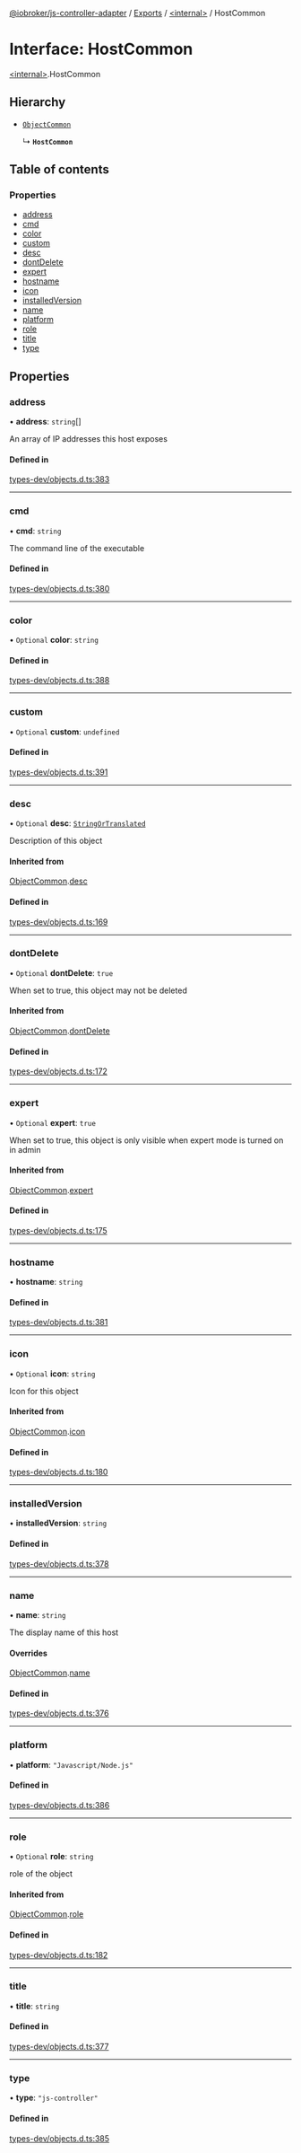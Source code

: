 [@iobroker/js-controller-adapter](../README.md) / [Exports](../modules.md) / [\<internal\>](../modules/internal_.md) / HostCommon

# Interface: HostCommon

[\<internal\>](../modules/internal_.md).HostCommon

## Hierarchy

- [`ObjectCommon`](internal_.ObjectCommon.md)

  ↳ **`HostCommon`**

## Table of contents

### Properties

- [address](internal_.HostCommon.md#address)
- [cmd](internal_.HostCommon.md#cmd)
- [color](internal_.HostCommon.md#color)
- [custom](internal_.HostCommon.md#custom)
- [desc](internal_.HostCommon.md#desc)
- [dontDelete](internal_.HostCommon.md#dontdelete)
- [expert](internal_.HostCommon.md#expert)
- [hostname](internal_.HostCommon.md#hostname)
- [icon](internal_.HostCommon.md#icon)
- [installedVersion](internal_.HostCommon.md#installedversion)
- [name](internal_.HostCommon.md#name)
- [platform](internal_.HostCommon.md#platform)
- [role](internal_.HostCommon.md#role)
- [title](internal_.HostCommon.md#title)
- [type](internal_.HostCommon.md#type)

## Properties

### address

• **address**: `string`[]

An array of IP addresses this host exposes

#### Defined in

[types-dev/objects.d.ts:383](https://github.com/ioBroker/ioBroker.js-controller/blob/ae4125d6/packages/types-dev/objects.d.ts#L383)

___

### cmd

• **cmd**: `string`

The command line of the executable

#### Defined in

[types-dev/objects.d.ts:380](https://github.com/ioBroker/ioBroker.js-controller/blob/ae4125d6/packages/types-dev/objects.d.ts#L380)

___

### color

• `Optional` **color**: `string`

#### Defined in

[types-dev/objects.d.ts:388](https://github.com/ioBroker/ioBroker.js-controller/blob/ae4125d6/packages/types-dev/objects.d.ts#L388)

___

### custom

• `Optional` **custom**: `undefined`

#### Defined in

[types-dev/objects.d.ts:391](https://github.com/ioBroker/ioBroker.js-controller/blob/ae4125d6/packages/types-dev/objects.d.ts#L391)

___

### desc

• `Optional` **desc**: [`StringOrTranslated`](../modules/internal_.md#stringortranslated)

Description of this object

#### Inherited from

[ObjectCommon](internal_.ObjectCommon.md).[desc](internal_.ObjectCommon.md#desc)

#### Defined in

[types-dev/objects.d.ts:169](https://github.com/ioBroker/ioBroker.js-controller/blob/ae4125d6/packages/types-dev/objects.d.ts#L169)

___

### dontDelete

• `Optional` **dontDelete**: ``true``

When set to true, this object may not be deleted

#### Inherited from

[ObjectCommon](internal_.ObjectCommon.md).[dontDelete](internal_.ObjectCommon.md#dontdelete)

#### Defined in

[types-dev/objects.d.ts:172](https://github.com/ioBroker/ioBroker.js-controller/blob/ae4125d6/packages/types-dev/objects.d.ts#L172)

___

### expert

• `Optional` **expert**: ``true``

When set to true, this object is only visible when expert mode is turned on in admin

#### Inherited from

[ObjectCommon](internal_.ObjectCommon.md).[expert](internal_.ObjectCommon.md#expert)

#### Defined in

[types-dev/objects.d.ts:175](https://github.com/ioBroker/ioBroker.js-controller/blob/ae4125d6/packages/types-dev/objects.d.ts#L175)

___

### hostname

• **hostname**: `string`

#### Defined in

[types-dev/objects.d.ts:381](https://github.com/ioBroker/ioBroker.js-controller/blob/ae4125d6/packages/types-dev/objects.d.ts#L381)

___

### icon

• `Optional` **icon**: `string`

Icon for this object

#### Inherited from

[ObjectCommon](internal_.ObjectCommon.md).[icon](internal_.ObjectCommon.md#icon)

#### Defined in

[types-dev/objects.d.ts:180](https://github.com/ioBroker/ioBroker.js-controller/blob/ae4125d6/packages/types-dev/objects.d.ts#L180)

___

### installedVersion

• **installedVersion**: `string`

#### Defined in

[types-dev/objects.d.ts:378](https://github.com/ioBroker/ioBroker.js-controller/blob/ae4125d6/packages/types-dev/objects.d.ts#L378)

___

### name

• **name**: `string`

The display name of this host

#### Overrides

[ObjectCommon](internal_.ObjectCommon.md).[name](internal_.ObjectCommon.md#name)

#### Defined in

[types-dev/objects.d.ts:376](https://github.com/ioBroker/ioBroker.js-controller/blob/ae4125d6/packages/types-dev/objects.d.ts#L376)

___

### platform

• **platform**: ``"Javascript/Node.js"``

#### Defined in

[types-dev/objects.d.ts:386](https://github.com/ioBroker/ioBroker.js-controller/blob/ae4125d6/packages/types-dev/objects.d.ts#L386)

___

### role

• `Optional` **role**: `string`

role of the object

#### Inherited from

[ObjectCommon](internal_.ObjectCommon.md).[role](internal_.ObjectCommon.md#role)

#### Defined in

[types-dev/objects.d.ts:182](https://github.com/ioBroker/ioBroker.js-controller/blob/ae4125d6/packages/types-dev/objects.d.ts#L182)

___

### title

• **title**: `string`

#### Defined in

[types-dev/objects.d.ts:377](https://github.com/ioBroker/ioBroker.js-controller/blob/ae4125d6/packages/types-dev/objects.d.ts#L377)

___

### type

• **type**: ``"js-controller"``

#### Defined in

[types-dev/objects.d.ts:385](https://github.com/ioBroker/ioBroker.js-controller/blob/ae4125d6/packages/types-dev/objects.d.ts#L385)
